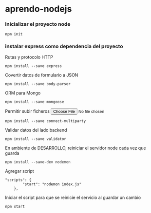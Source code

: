 # aprendo-nodejs



### Inicializar el proyecto node
```
npm init
```




### instalar express como dependencia del proyecto
Rutas y protocolo HTTP
```
npm install --save express
```


Covertir datos de formulario a JSON
```
npm install --save body-parser
```


ORM para Mongo
```
npm install --save mongoose
```


Permitir subir ficheros <input type="file">
```
npm install --save connect-multiparty
```


Validar datos del lado backend
```
npm install --save validator
```


En ambiente de DESARROLLO, reiniciar el servidor node cada vez que guarda
```
npm install --save-dev nodemon
```

Agregar script
```
"scripts": {
        "start": "nodemon index.js"
    },
```

Iniciar el script para que se reinicie el servicio al guardar un cambio
```
npm start
```



